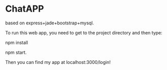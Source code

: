 # ChatAPP

based on express+jade+bootstrap+mysql.

To run this web app, you need to get to the project directory and then type:

npm install

npm start.

Then you can find my app at localhost:3000/login!


